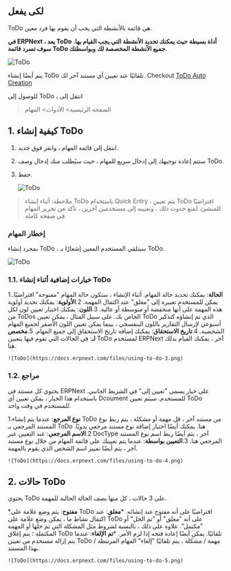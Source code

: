 ## لكى يفعل

ToDo هي قائمة بالأنشطة التي يجب أن يقوم بها فرد معين.

**في ERPNext ، يعد ToDo أداة بسيطة حيث يمكنك تحديد الأنشطة التي يجب القيام بها. سوف تسرد قائمة ToDo جميع الأنشطة المخصصة لك وبواسطتك.**

![ToDo](https://docs.erpnext.com/files/using-to-do-1.png)

يتم أيضًا إنشاء ToDo تلقائيًا عند تعيين أي مستند آخر لك. Checkout [ToDo Auto Creation](https://docs.erpnext.com/docs/v13/user/manual/en/using-erpnext/articles/todo-auto-creation)

للوصول إلى ToDo ، انتقل إلى

> الصفحة الرئيسية> الأدوات> المهام

## 1. كيفية إنشاء ToDo

1. انتقل إلى قائمة المهام ، وانقر فوق جديد.
2. ستتم إعادة توجيهك إلى إدخال سريع للمهام ، حيث سيُطلب منك إدخال وصف ToDo.
3. حفظ.
    
    ![ToDo](https://docs.erpnext.com/files/using-to-do-2.gif)
    

> ملاحظة: أثناء إنشاء ToDo باستخدام Quick Entry ، يتم تعيين ToDo افتراضيًا للمنشئ. لمنع حدوث ذلك ، وتعيينه إلى مستخدمين آخرين ، تأكد من تحرير المهام في صفحة كاملة.

### إخطار المهام

بمجرد إنشاء ToDo ، سيتلقى المستخدم المعين إشعارًا بـ ToDo.

![ToDo](https://docs.erpnext.com/files/using-todo-notification.png)

### 1.1. خيارات إضافية أثناء إنشاء ToDo

1.**الحالة**: يمكنك تحديد حالة المهام. أثناء الإنشاء ، ستكون حالة المهام "مفتوحة" افتراضيًا. يمكن للمستخدم تغييره إلى "مغلق" عند اكتمال المهمة.
2.**الأولوية**: يمكنك تحديد أولوية هذه المهمة على أنها منخفضة أو متوسطة أو عالية.
3.**اللون**: يمكنك اختيار تعيين لون لكل من ToDos الخاص بك. على سبيل المثال ، يمكن تعيين ToDo الذي تم إنشاؤه كتذكير أسبوعي لإرسال التقارير باللون البنفسجي ، بينما يمكن تعيين اللون الأصفر لجميع المهام الشخصية.
4.**تاريخ الاستحقاق**: يمكنك إضافة تاريخ الاستحقاق إلى جميع المهام.
5.**مخصص لـ**: في الحالات التي تقوم فيها بتعيين ToDo لمستخدم ERPNext آخر ، يمكنك القيام بذلك هنا.
    
    ![ToDo](https://docs.erpnext.com/files/using-to-do-3.png)
    

### 1.2. مراجع

يحتوي كل مستند في ERPNext على خيار يسمى "تعيين إلى" في الشريط الجانبي. باستخدام هذا الخيار ، يمكن تعيين أي Dcoument للمستخدم. سيتم تعيين ToDo للمستخدم في وقت واحد.

1.**نوع المرجع**: عندما يتم إنشاء ToDo من ​​مستند آخر ، قل مهمة أو مشكلة ، يتم ربط نوع المستند المرجعي بـ ToDo هنا. يمكنك أيضًا اختيار إضافة نوع مستند مرجعي يدويًا.
2.**الاسم المرجعي**: عند التعيين عبر DocType آخر ، يتم أيضًا ربط اسم نوع المستند المرجعي هنا.
3.**التعيين بواسطة**: عندما يتم تعيينك على قائمة المهام من خلال نوع مستند آخر ، يتم أيضًا تمييز اسم الشخص الذي يقوم بالمهمة.
    
    ![ToDo](https://docs.erpnext.com/files/using-to-do-4.png)
    

## 2. حالات ToDo

يحتوي ToDo على 3 حالات ، كل منها يصف الحالة الحالية للمهمة.

***مفتوح**: يتم وضع علامة على ToDo افتراضيًا على أنه مفتوح عند إنشائه.
***مغلق**: عند اكتمال نشاط ما ، يمكن وضع علامة على ToDo على أنه "مغلق" أو "تم الحل" أو "مكتمل". علاوة على ذلك ، بالنسبة لشروط مثل المشكلة التي تم حلها أو المهمة المكتملة ؛ يتم إغلاق ToDo تلقائيًا. يمكن أيضًا إعادة فتحه إذا لزم الأمر.
***تم الإلغاء**: عندما يتم إزالة مستخدم من تعيين ToDo / مهمة / مشكلة ، يتم تلقائيًا "إلغاء" المهام المرتبطة بهذا المستند.
    
    ![ToDo](https://docs.erpnext.com/files/using-to-do-5.png)